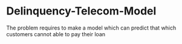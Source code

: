 # Delinquency-Telecom-Model
The problem requires to make a model which can predict that which customers cannot able to pay their loan
